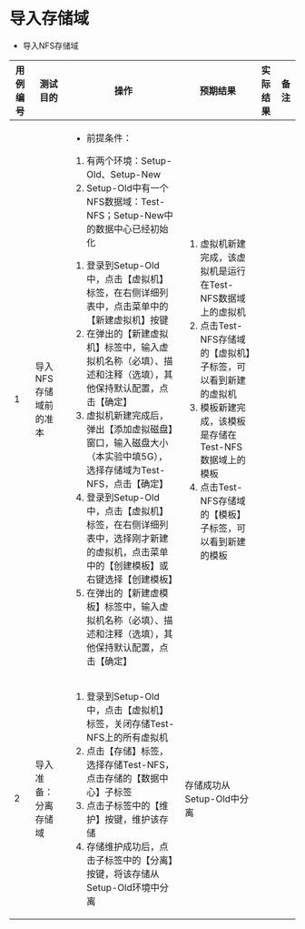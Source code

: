 # 导入存储域

* 导入NFS存储域

|用例编号|测试目的|操作|预期结果|实际结果|备注|
|--------|--------|----|--------|--------|----|
|1|导入NFS存储域前的准本|<ul><li>前提条件：</ul></li><ol><li>有两个环境：Setup-Old、Setup-New</li><li>Setup-Old中有一个NFS数据域：Test-NFS；Setup-New中的数据中心已经初始化</li></ol><ol><li>登录到Setup-Old中，点击【虚拟机】标签，在右侧详细列表中，点击菜单中的【新建虚拟机】按键</li><li>在弹出的【新建虚拟机】标签中，输入虚拟机名称（必填）、描述和注释（选填），其他保持默认配置，点击【确定】</li><li>虚拟机新建完成后，弹出【添加虚拟磁盘】窗口，输入磁盘大小（本实验中填5G），选择存储域为Test-NFS，点击【确定】</li><li>登录到Setup-Old中，点击【虚拟机】标签，在右侧详细列表中，选择刚才新建的虚拟机，点击菜单中的【创建模板】或右键选择【创建模板】</li><li>在弹出的【新建虚模板】标签中，输入虚拟机名称（必填）、描述和注释（选填），其他保持默认配置，点击【确定】</li></ol>|<ol><li>虚拟机新建完成，该虚拟机是运行在Test-NFS数据域上的虚拟机</li><li>点击Test-NFS存储域的【虚拟机】子标签，可以看到新建的虚拟机<li>模板新建完成，该模板是存储在Test-NFS数据域上的模板</li><li>点击Test-NFS存储域的【模板】子标签，可以看到新建的模板</li></ol>||
|2|导入准备：分离存储域|<ol><li>登录到Setup-Old中，点击【虚拟机】标签，关闭存储Test-NFS上的所有虚拟机</li><li>点击【存储】标签，选择存储Test-NFS，点击存储的【数据中心】子标签</li><li>点击子标签中的【维护】按键，维护该存储</li><li>存储维护成功后，点击子标签中的【分离】按键，将该存储从Setup-Old环境中分离</li></ol>|存储成功从Setup-Old中分离||

